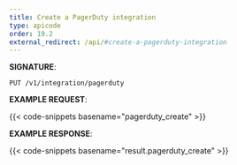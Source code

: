 ```yaml
---
title: Create a PagerDuty integration
type: apicode
order: 19.2
external_redirect: /api/#create-a-pagerduty-integration
---
```


**SIGNATURE**:

`PUT /v1/integration/pagerduty`

**EXAMPLE REQUEST**:

{{< code-snippets basename="pagerduty_create" >}}

**EXAMPLE RESPONSE**:

{{< code-snippets basename="result.pagerduty_create" >}}

